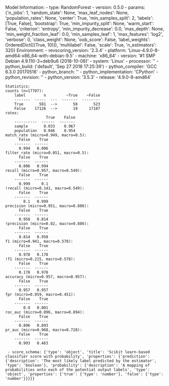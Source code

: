 Model Information:
	 - type: RandomForest
	 - version: 0.5.0
	 - params: {'n_jobs': 1, 'random_state': None, 'max_leaf_nodes': None, 'population_rates': None, 'center': True, 'min_samples_split': 2, 'labels': [True, False], 'bootstrap': True, 'min_impurity_split': None, 'warm_start': False, 'criterion': 'entropy', 'min_impurity_decrease': 0.0, 'max_depth': None, 'min_weight_fraction_leaf': 0.0, 'min_samples_leaf': 1, 'max_features': 'log2', 'verbose': 0, 'class_weight': None, 'oob_score': False, 'label_weights': OrderedDict([(True, 10)]), 'multilabel': False, 'scale': True, 'n_estimators': 320}
	Environment:
	 - revscoring_version: '2.3.4'
	 - platform: 'Linux-4.9.0-8-amd64-x86_64-with-debian-9.5'
	 - machine: 'x86_64'
	 - version: '#1 SMP Debian 4.9.110-3+deb9u6 (2018-10-08)'
	 - system: 'Linux'
	 - processor: ''
	 - python_build: ('default', 'Sep 27 2018 17:25:39')
	 - python_compiler: 'GCC 6.3.0 20170516'
	 - python_branch: ''
	 - python_implementation: 'CPython'
	 - python_revision: ''
	 - python_version: '3.5.3'
	 - release: '4.9.0-8-amd64'
	
	Statistics:
	counts (n=17707):
		label        n         ~True    ~False
		-------  -----  ---  -------  --------
		True       581  -->       58       523
		False    17126  -->       19     17107
	rates:
		              True    False
		----------  ------  -------
		sample       0.033    0.967
		population   0.046    0.954
	match_rate (micro=0.949, macro=0.5):
		  False    True
		-------  ------
		  0.994   0.006
	filter_rate (micro=0.051, macro=0.5):
		  False    True
		-------  ------
		  0.006   0.994
	recall (micro=0.957, macro=0.549):
		  False    True
		-------  ------
		  0.999     0.1
	!recall (micro=0.141, macro=0.549):
		  False    True
		-------  ------
		    0.1   0.999
	precision (micro=0.951, macro=0.886):
		  False    True
		-------  ------
		  0.958   0.814
	!precision (micro=0.82, macro=0.886):
		  False    True
		-------  ------
		  0.814   0.958
	f1 (micro=0.941, macro=0.578):
		  False    True
		-------  ------
		  0.978   0.178
	!f1 (micro=0.215, macro=0.578):
		  False    True
		-------  ------
		  0.178   0.978
	accuracy (micro=0.957, macro=0.957):
		  False    True
		-------  ------
		  0.957   0.957
	fpr (micro=0.859, macro=0.451):
		  False    True
		-------  ------
		    0.9   0.001
	roc_auc (micro=0.896, macro=0.894):
		  False    True
		-------  ------
		  0.896   0.893
	pr_auc (micro=0.968, macro=0.728):
		  False    True
		-------  ------
		  0.993   0.463
	
	 - score_schema: {'type': 'object', 'title': 'Scikit learn-based classifier score with probability', 'properties': {'prediction': {'description': 'The most likely label predicted by the estimator', 'type': 'boolean'}, 'probability': {'description': 'A mapping of probabilities onto each of the potential output labels', 'type': 'object', 'properties': {'true': {'type': 'number'}, 'false': {'type': 'number'}}}}}

